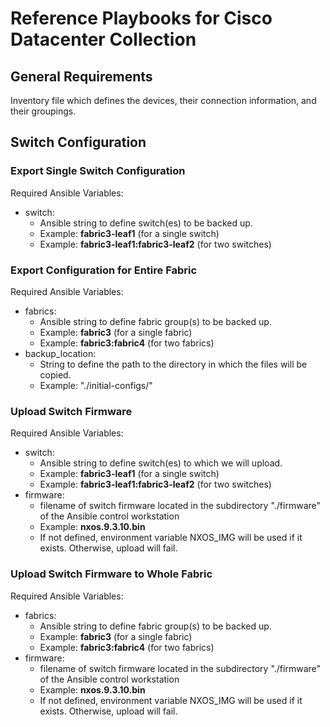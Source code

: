 # Reference Playbooks for Cisco Datacenter Collection

## General Requirements

Inventory file which defines the devices, their connection information, and their groupings.

## Switch Configuration

### Export Single Switch Configuration

Required Ansible Variables:
- switch:
  - Ansible string to define switch(es) to be backed up.
  - Example: **fabric3-leaf1** (for a single switch)
  - Example: **fabric3-leaf1:fabric3-leaf2** (for two switches)

### Export Configuration for Entire Fabric

Required Ansible Variables:
- fabrics:
  - Ansible string to define fabric group(s) to be backed up.
  - Example: **fabric3** (for a single fabric)
  - Example: **fabric3:fabric4** (for two fabrics)
- backup_location:
  - String to define the path to the directory in which the files will be copied.
  - Example: "./initial-configs/"

### Upload Switch Firmware

Required Ansible Variables:
- switch:
  - Ansible string to define switch(es) to which we will upload.
  - Example: **fabric3-leaf1** (for a single switch)
  - Example: **fabric3-leaf1:fabric3-leaf2** (for two switches)
- firmware:
  - filename of switch firmware located in the subdirectory "./firmware" of the Ansible control workstation
  - Example: **nxos.9.3.10.bin**
  - If not defined, environment variable NXOS_IMG will be used if it exists.  Otherwise, upload will fail.

### Upload Switch Firmware to Whole Fabric

Required Ansible Variables:
- fabrics:
  - Ansible string to define fabric group(s) to be backed up.
  - Example: **fabric3** (for a single fabric)
  - Example: **fabric3:fabric4** (for two fabrics)
- firmware:
  - filename of switch firmware located in the subdirectory "./firmware" of the Ansible control workstation
  - Example: **nxos.9.3.10.bin**
  - If not defined, environment variable NXOS_IMG will be used if it exists.  Otherwise, upload will fail.
